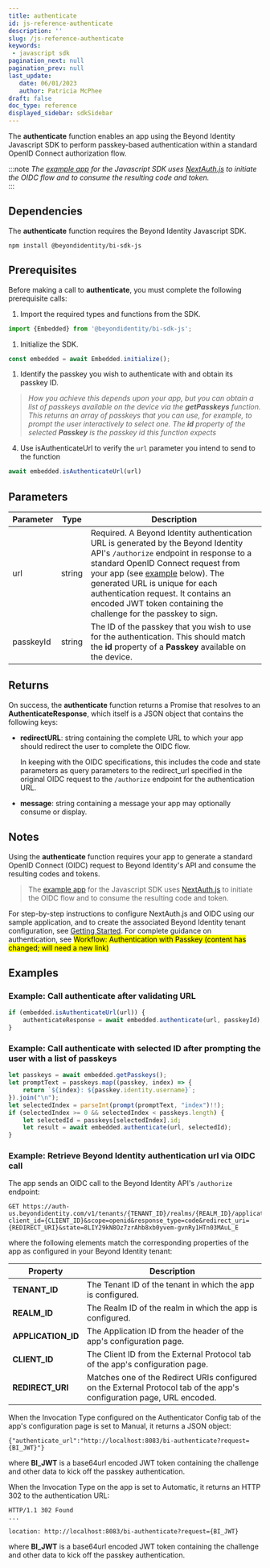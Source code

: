 ```yaml
---
title: authenticate
id: js-reference-authenticate
description: ''
slug: /js-reference-authenticate
keywords: 
 - javascript sdk
pagination_next: null
pagination_prev: null
last_update: 
   date: 06/01/2023
   author: Patricia McPhee
draft: false
doc_type: reference
displayed_sidebar: sdkSidebar
---
```



The **authenticate** function enables an app using the Beyond Identity Javascript SDK to perform passkey-based authentication within a standard OpenID Connect authorization flow.  

:::note
_The [example app](https://github.com/gobeyondidentity/bi-sdk-js/tree/main/example) for the Javascript SDK uses [NextAuth.js](https://next-auth.js.org/getting-started/example) to initiate the OIDC flow and to consume the resulting code and token._  
:::

## Dependencies

The **authenticate** function requires the Beyond Identity Javascript SDK.

```
npm install @beyondidentity/bi-sdk-js
```

## Prerequisites

Before making a call to **authenticate**, you must complete the following prerequisite calls:  

1. Import the required types and functions from the SDK.

  ```javascript
  import {Embedded} from '@beyondidentity/bi-sdk-js';
  ```  

1. Initialize the SDK.

  ```javascript
  const embedded = await Embedded.initialize();
  ```  

1. Identify the passkey you wish to authenticate with and obtain its passkey ID.  

  > _How you achieve this depends upon your app, but you can obtain a list of passkeys available on the device via the **getPasskeys** function. This returns an array of passkeys that you can use, for example, to prompt the user interactively to select one. The **id** property of the selected **Passkey** is the passkey id this function expects_

4. Use isAuthenticateUrl to verify the `url` parameter you intend to send to the function

  ```javascript
  await embedded.isAuthenticateUrl(url)
  ```

## Parameters

| Parameter | Type |Description|
|---|---|---|
|url| string| Required. A Beyond Identity authentication URL is generated by the Beyond Identity API's `/authorize` endpoint in response to a standard OpenID Connect request from your app (see [example](#example:-retrieve-beyond-identity-authentication-url-via-oidc-call) below). The generated URL is unique for each authentication request. It contains an encoded JWT token containing the challenge for the passkey to sign.|
|passkeyId| string | The ID of the passkey that you wish to use for the authentication. This should match the **id** property of a **Passkey** available on the device.

## Returns

On success, the **authenticate** function returns a Promise that resolves to an **AuthenticateResponse**, which itself is a JSON object that contains the following keys:
- **redirectURL**: string containing the complete URL to which your app should redirect the user to complete the OIDC flow.  
  
  In keeping with the OIDC specifications, this includes the code and state parameters as query parameters to the redirect_url specified in the original OIDC request to the `/authorize` endpoint for the authentication URL.

- **message**: string containing a message your app may optionally consume or display.


## Notes

Using the **authenticate** function requires your app to generate a standard OpenID Connect (OIDC) request to Beyond Identity's API and consume the resulting codes and tokens.  

>The [example app](https://github.com/gobeyondidentity/bi-sdk-js/tree/main/example) for the Javascript SDK uses [NextAuth.js](https://next-auth.js.org/getting-started/example) to initiate the OIDC flow and to consume the resulting code and token. 

For step-by-step instructions to configure NextAuth.js and OIDC using our sample application, and to create the associated Beyond Identity tenant configuration, see [Getting Started](/docs/next/get-started). For complete guidance on authentication, see <mark>Workflow: Authentication with Passkey (content has changed; will need a new link)</mark>

## Examples
### Example: Call **authenticate** after validating URL

```javascript
if (embedded.isAuthenticateUrl(url)) {
    authenticateResponse = await embedded.authenticate(url, passkeyId);
}
```

### Example: Call **authenticate** with selected ID after prompting the user with a list of passkeys

```javascript
let passkeys = await embedded.getPasskeys();
let promptText = passkeys.map((passkey, index) => {
    return `${index}: ${passkey.identity.username}`;
}).join("\n");
let selectedIndex = parseInt(prompt(promptText, "index")!!);
if (selectedIndex >= 0 && selectedIndex < passkeys.length) {
    let selectedId = passkeys[selectedIndex].id;
    let result = await embedded.authenticate(url, selectedId);
}
```

### Example: Retrieve Beyond Identity authentication url via OIDC call

The app sends an OIDC call to the Beyond Identity API's `/authorize` endpoint:

```
GET https://auth-us.beyondidentity.com/v1/tenants/{TENANT_ID}/realms/{REALM_ID}/applications/{APPLICATION_ID}/authorize?client_id={CLIENT_ID}&scope=openid&response_type=code&redirect_uri={REDIRECT_URI}&state=8LIY29kN8Oz7zrAhb8xb0yvem-gvnRy1HTn03MAuL_E 
```

where the following elements match the corresponding properties of the app as configured in your Beyond Identity tenant:

| Property | Description |
| --- | --- |
| **TENANT_ID**  |  The Tenant ID of the tenant in which the app is configured. |
| **REALM_ID**  | The Realm ID of the realm in which the app is configured.  |
| **APPLICATION_ID**  | The Application ID from the header of the app's configuration page.  |
| **CLIENT_ID**  | The Client ID from the External Protocol tab of the app's configuration page.  |
| **REDIRECT_URI**  |  Matches one of the Redirect URIs configured on the External Protocol tab of the app's configuration page, URL encoded. |


When the Invocation Type configured on the Authenticator Config tab of the app's configuration page is set to Manual, it returns a JSON object:

```
{"authenticate_url":"http://localhost:8083/bi-authenticate?request={BI_JWT}"}
```

where **BI_JWT** is a base64url encoded JWT token containing the challenge and other data to kick off the passkey authentication.

When the Invocation Type on the app is set to Automatic, it returns an HTTP 302 to the authentication URL:  

```
HTTP/1.1 302 Found
...

location: http://localhost:8083/bi-authenticate?request={BI_JWT}

```  

where **BI_JWT** is a base64url encoded JWT token containing the challenge and other data to kick off the passkey authentication.
